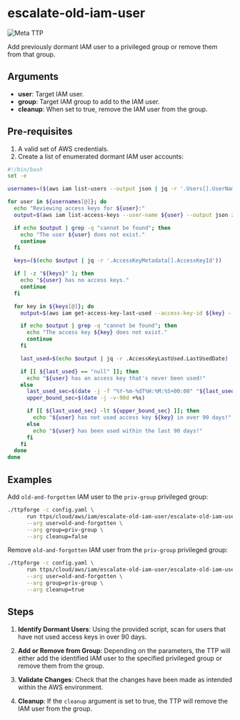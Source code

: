 # escalate-old-iam-user

![Meta TTP](https://img.shields.io/badge/Meta_TTP-blue)

Add previously dormant IAM user to a privileged group or remove them from that group.

## Arguments

- **user**: Target IAM user.
- **group**: Target IAM group to add to the IAM user.
- **cleanup**: When set to true, remove the IAM user from the group.

## Pre-requisites

1. A valid set of AWS credentials.
1. Create a list of enumerated dormant IAM user accounts:

  ```bash
  #!/bin/bash
  set -e

  usernames=($(aws iam list-users --output json | jq -r '.Users[].UserName'))

  for user in ${usernames[@]}; do
    echo "Reviewing access keys for ${user}:"
    output=$(aws iam list-access-keys --user-name ${user} --output json 2>&1)

    if echo $output | grep -q "cannot be found"; then
      echo "The user ${user} does not exist."
      continue
    fi

    keys=($(echo $output | jq -r '.AccessKeyMetadata[].AccessKeyId'))

    if [ -z "${keys}" ]; then
      echo "${user} has no access keys."
      continue
    fi

    for key in ${keys[@]}; do
      output=$(aws iam get-access-key-last-used --access-key-id ${key} --output json 2>&1)

      if echo $output | grep -q "cannot be found"; then
        echo "The access key ${key} does not exist."
        continue
      fi

      last_used=$(echo $output | jq -r .AccessKeyLastUsed.LastUsedDate)

      if [[ ${last_used} == "null" ]]; then
        echo "${user} has an access key that's never been used!"
      else
        last_used_sec=$(date -j -f "%Y-%m-%dT%H:%M:%S+00:00" "${last_used}" +%s)
        upper_bound_sec=$(date -j -v-90d +%s)

        if [[ ${last_used_sec} -lt ${upper_bound_sec} ]]; then
          echo "${user} has not used access key ${key} in over 90 days!"
        else
          echo "${user} has been used within the last 90 days!"
        fi
      fi
    done
  done
  ```

## Examples

Add `old-and-forgotten` IAM user to the `priv-group` privileged group:

```bash
./ttpforge -c config.yaml \
      run ttps/cloud/aws/iam/escalate-old-iam-user/escalate-old-iam-user.yaml \
      --arg user=old-and-forgotten \
      --arg group=priv-group \
      --arg cleanup=false
```

Remove `old-and-forgotten` IAM user from the `priv-group` privileged group:

```bash
./ttpforge -c config.yaml \
      run ttps/cloud/aws/iam/escalate-old-iam-user/escalate-old-iam-user.yaml \
      --arg user=old-and-forgotten \
      --arg group=priv-group \
      --arg cleanup=true
```

## Steps

1. **Identify Dormant Users**: Using the provided script, scan for users that
   have not used access keys in over 90 days.

2. **Add or Remove from Group**: Depending on the parameters,
   the TTP will either add the identified IAM user to the specified
   privileged group or remove them from the group.

3. **Validate Changes**: Check that the changes have been made as intended
   within the AWS environment.

4. **Cleanup**: If the `cleanup` argument is set to true, the TTP will
   remove the IAM user from the group.
